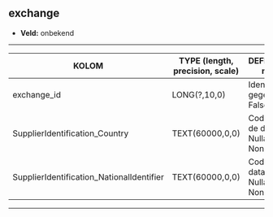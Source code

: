 ## exchange

* __Veld:__ onbekend

***

| __KOLOM__                                 | __TYPE (length, precision, scale)__          	 | __DEFINITIE__(beschrijving; nullable; default)                           |
|-------------------------------------------|------------------------------------------------|--------------------------------------------------------------------------|
| exchange_id                               | LONG(?,10,0)                                   | Identifier. Wordt zelf gegenereerd.; Nullable: False; Default: None      |
| SupplierIdentification_Country            | TEXT(60000,0,0)                                | Code van het land van de dataleverancier; Nullable: False; Default: None |
| SupplierIdentification_NationalIdentifier | TEXT(60000,0,0)                                | Code van de dataleverancier; Nullable: False; Default: None              |



***

